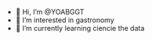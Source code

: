 - 👋 Hi, I’m @YOABGGT
- 👀 I’m interested in gastronomy
- 🌱 I’m currently learning ciencie the data
  

<!---
YOABGGT/YOABGGT is a ✨ special ✨ repository because its `README.md` (this file) appears on your GitHub profile.
You can click the Preview link to take a look at your changes.
--->
